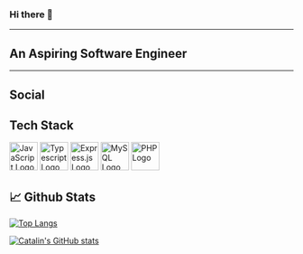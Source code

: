 ### Hi there 👋 ###

---

## An Aspiring Software Engineer ##

---


## Social ##

## Tech Stack ##

<img src="https://cdn.worldvectorlogo.com/logos/logo-javascript.svg" alt="JavaScript Logo" width="50" height="50"/> 
<img src="https://cdn.worldvectorlogo.com/logos/typescript-2.svg" alt="Typescript Logo" width="50" height="50"/>
<img src="https://www.vectorlogo.zone/logos/expressjs/expressjs-icon.svg" alt="Express.js Logo" width="50" height="50"/> 
<img src="https://cdn.worldvectorlogo.com/logos/mysql-logo.svg" alt="MySQL Logo" width="50" height="50"/>
<img src="https://cdn.worldvectorlogo.com/logos/php-1.svg" alt="PHP Logo" width="50" height="50"/> 


## &#x1f4c8; Github Stats ##

[![Top Langs](https://github-readme-stats.vercel.app/api/top-langs/?username=<JoebertCajuday>&hide=java,html,css&theme=radical)](https://github.com/JoebertCajuday/github-readme-stats)

[![Catalin's GitHub stats](https://github-readme-stats.vercel.app/api?username=<JoebertCajuday>&theme=radical)](https://github.com/JoebertCajuday/github-readme-stats)

<!--
**JoebertCajuday/JoebertCajuday** is a ✨ _special_ ✨ repository because its `README.md` (this file) appears on your GitHub profile.

Here are some ideas to get you started:

- 🔭 I’m currently working on ...
- 🌱 I’m currently learning ...
- 👯 I’m looking to collaborate on ...
- 🤔 I’m looking for help with ...
- 💬 Ask me about ...
- 📫 How to reach me: ...
- 😄 Pronouns: ...
- ⚡ Fun fact: ...
-->
